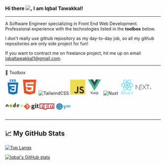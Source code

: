### Hi there <img src="https://raw.githubusercontent.com/MartinHeinz/MartinHeinz/master/wave.gif" width="30px">, I am Iqbal Tawakkal!

---

A Software Engineer specializing in Front End Web Development. Professional experience with the technologies listed in the **toolbox** below.

I don't really use github repository as my day-to-day job, so all my github repositories are only side project for fun!

If you want to contract me on freelance project, hit me up on email iqbaltawakkal1@gmail.com.


---

🧰 Toolbox

<img src="https://github.com/devicons/devicon/blob/master/icons/css3/css3-plain-wordmark.svg" alt="CSS" width="50" height="50"/> <img src="https://github.com/devicons/devicon/blob/master/icons/html5/html5-original.svg" alt="HTML" width="50" height="50"/> <img src="https://cdn.worldvectorlogo.com/logos/tailwindcss.svg" alt="TailwindCSS" width="50" height="50"/> <img src="https://github.com/devicons/devicon/blob/master/icons/javascript/javascript-original.svg" alt="JavaScript" width="50" height="50"/> <img src="https://github.com/devicons/devicon/blob/master/icons/vuejs/vuejs-original-wordmark.svg" alt="VueJS" width="50" height="50"/> <img src="https://nuxtjs.org/design-kit/colored-text.svg" alt="Nuxt" width="90" height="50"/> <img src="https://github.com/devicons/devicon/blob/master/icons/react/react-original-wordmark.svg" alt="ReactJS" width="50" height="50"/> <img src="https://github.com/devicons/devicon/blob/master/icons/nextjs/nextjs-original-wordmark.svg" alt="Nuxt" width="50" height="50"/> <img src="https://github.com/devicons/devicon/blob/master/icons/nodejs/nodejs-original-wordmark.svg" alt="NodeJS" width="60" height="60"/><img src="https://github.com/devicons/devicon/blob/master/icons/git/git-original-wordmark.svg" alt="Git" width="50" height="50"/><img src="https://github.com/devicons/devicon/blob/master/icons/npm/npm-original-wordmark.svg" alt="npm" width="50" height="50"/> <img src="https://github.com/devicons/devicon/blob/master/icons/yarn/yarn-original-wordmark.svg" alt="yarn" width="50" height="50"/> 

---

## &#x1f4c8; My GitHub Stats

[![Top Langs](https://github-readme-stats.vercel.app/api/top-langs/?username=iqbaltawakkal&hide=java,html,css&theme=radical)](https://github.com/anuraghazra/github-readme-stats)

[![Iqbal's GitHub stats](https://github-readme-stats.vercel.app/api?username=iqbaltawakkal&theme=radical)](https://github.com/anuraghazra/github-readme-stats)
